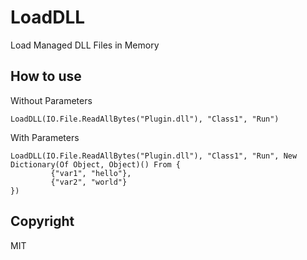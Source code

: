 # LoadDLL
Load Managed DLL Files in Memory

## How to use

Without Parameters
```
LoadDLL(IO.File.ReadAllBytes("Plugin.dll"), "Class1", "Run")
```

With Parameters
```
LoadDLL(IO.File.ReadAllBytes("Plugin.dll"), "Class1", "Run", New Dictionary(Of Object, Object)() From {
         {"var1", "hello"},
         {"var2", "world"}
})
```

## Copyright

MIT

